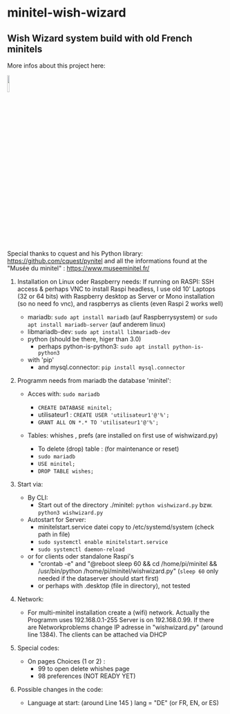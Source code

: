 # minitel-wish-wizard
## Wish Wizard system build with old French minitels
More infos about this project here:

<img src="https://github.com/flapfrance/minitel-wish-wizard/blob/main/WW_QR.png" width=10% height=10%>

Special thanks to cquest and his Python library: https://github.com/cquest/pynitel and all the informations found at the "Musée du minitel" : https://www.museeminitel.fr/

1. Installation on Linux oder Raspberry
needs: If running on RASPI: SSH access & perhaps VNC to install Raspi headless, I use old 10' Laptops (32 or 64 bits) with Raspberry desktop as Server or Mono installation (so no need fo vnc), and raspberrys as clients (even Raspi 2 works well) 
    - mariadb: `sudo apt install mariadb` (auf Raspberrysystem) or `sudo apt install mariadb-server` (auf anderem linux) 
    - libmariadb-dev: `sudo apt install libmariadb-dev` 
    - python (should be there, higer than  3.0)
        - perhaps python-is-python3: `sudo apt install python-is-python3`
     - with 'pip' 
        - and mysql.connector: `pip install mysql.connector`

2. Programm needs from mariadb the database 'minitel':
    - Acces with: `sudo mariadb`
        - `CREATE DATABASE minitel;`
        - utilisateur1 : `CREATE USER 'utilisateur1'@'%';`
        - `GRANT ALL ON *.* TO 'utilisateur1'@'%';`
    
    - Tables: whishes , prefs (are installed on first use of wishwizard.py)
        - To delete (drop) table : (for maintenance or reset)
        - `sudo mariadb`
        - `USE minitel;`
        - `DROP TABLE wishes;`

3. Start via:
    - By CLI:
        - Start out of the directory ./minitel: `python wishwizard.py` bzw. `python3 wishwizard.py`
    - Autostart for Server:
        - minitelstart.service datei copy to /etc/systemd/system (check path in file)
        - `sudo systemctl enable minitelstart.service`
        - `sudo systemctl daemon-reload`
    - or for clients oder standalone Raspi's
        - "crontab -e" and "@reboot sleep 60 && cd /home/pi/minitel && /usr/bin/python /home/pi/minitel/wishwizard.py" (`sleep 60` only needed if the dataserver should start first)
        - or perhaps with  .desktop  (file in directory), not tested
   
4. Network:
    - For multi-minitel installation  create a (wifi) network. Actually the  Programm uses  192.168.0.1-255
    Server is on 192.168.0.99. If there are Networkproblems change IP adresse in "wishwizard.py" (around line 1384).
    The clients can be attached via DHCP

5. Special codes: 
    - On pages Choices (1 or 2) :
        - 99 to open delete whishes page
        - 98 preferences (NOT READY YET)
6. Possible changes in the code:
    - Language at start: (around Line 145 ) lang = "DE" (or FR, EN, or ES)
